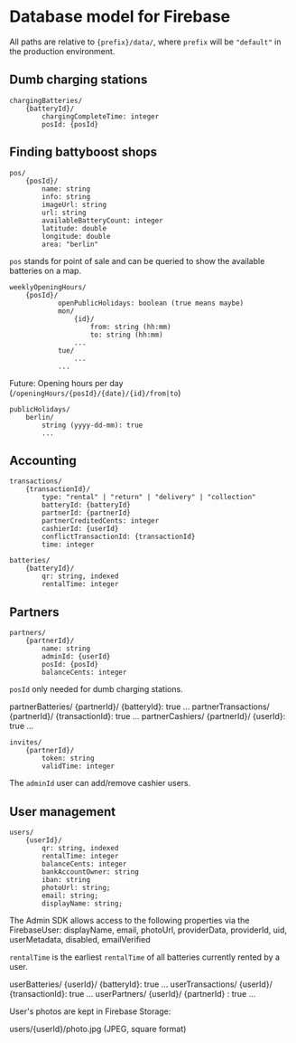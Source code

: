 # Database model for Firebase

All paths are relative to `{prefix}/data/`, where `prefix` will be `"default"` in the production environment.

## Dumb charging stations

```
chargingBatteries/
    {batteryId}/
        chargingCompleteTime: integer
        posId: {posId}
```

## Finding battyboost shops

```
pos/
    {posId}/
        name: string
        info: string
        imageUrl: string
        url: string
        availableBatteryCount: integer
        latitude: double
        longitude: double
        area: "berlin"
```

`pos` stands for point of sale and can be queried to show the available batteries on a map.

```
weeklyOpeningHours/
    {posId}/
            openPublicHolidays: boolean (true means maybe)
            mon/
                {id}/
                    from: string (hh:mm)
                    to: string (hh:mm)
                ...
            tue/
                ...
            ...
```

Future: Opening hours per day (`/openingHours/{posId}/{date}/{id}/from|to`)

```
publicHolidays/
    berlin/
        string (yyyy-dd-mm): true
        ...
```

## Accounting

```
transactions/
    {transactionId}/
        type: "rental" | "return" | "delivery" | "collection"
        batteryId: {batteryId}
        partnerId: {partnerId}
        partnerCreditedCents: integer
        cashierId: {userId}
        conflictTransactionId: {transactionId}
        time: integer
```

```
batteries/
    {batteryId}/
        qr: string, indexed
        rentalTime: integer
```

## Partners

```
partners/
    {partnerId}/
        name: string
        adminId: {userId}
        posId: {posId}
        balanceCents: integer
```

`posId` only needed for dumb charging stations.

partnerBatteries/
    {partnerId}/
            {batteryId}: true
            ...
partnerTransactions/
    {partnerId}/
            {transactionId}: true
            ...
partnerCashiers/
    {partnerId}/
            {userId}: true
            ...


```
invites/
    {partnerId}/
        token: string
        validTime: integer
```

The `adminId` user can add/remove cashier users.

## User management

```
users/
    {userId}/
        qr: string, indexed
        rentalTime: integer
        balanceCents: integer
        bankAccountOwner: string
        iban: string
        photoUrl: string;
        email: string;
        displayName: string;
```

The Admin SDK allows access to the following properties via the FirebaseUser: displayName, email, photoUrl,
providerData, providerId, uid, userMetadata, disabled, emailVerified

`rentalTime` is the earliest `rentalTime` of all batteries currently rented by a user.

userBatteries/
    {userId}/
            {batteryId}: true
            ...
userTransactions/
    {userId}/
            {transactionId}: true
            ...
userPartners/
    {userId}/
            {partnerId} : true
            ...

User's photos are kept in Firebase Storage:

users/{userId}/photo.jpg (JPEG, square format)
